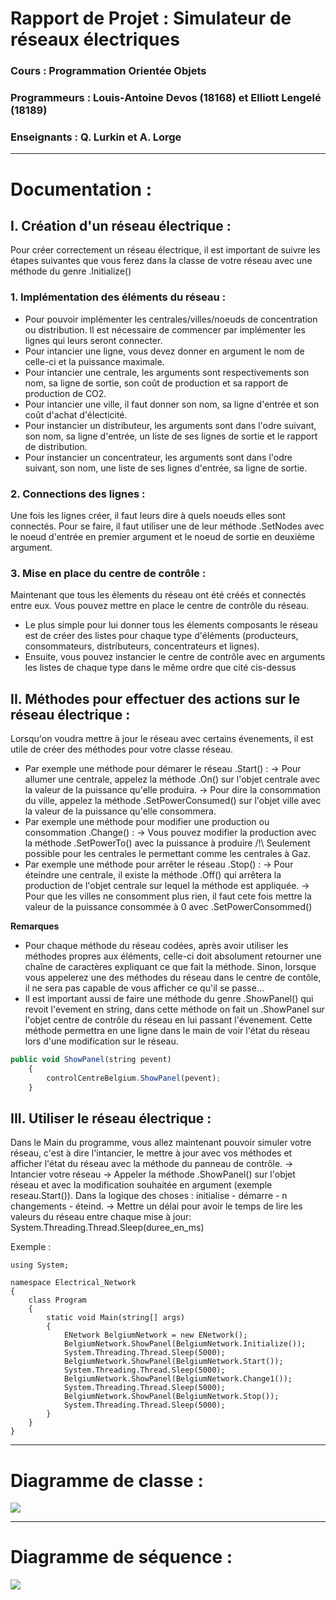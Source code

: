 # Rapport de Projet : Simulateur de réseaux électriques
### Cours : Programmation Orientée Objets
### Programmeurs : Louis-Antoine Devos (18168) et Elliott Lengelé (18189)
### Enseignants : Q. Lurkin et A. Lorge
     
---

#     Documentation :
## I. Création d'un réseau électrique :
Pour créer correctement un réseau électrique, il est important de suivre les étapes suivantes que vous ferez dans la classe de votre réseau avec une méthode du genre .Initialize()
### 1. Implémentation des éléments du réseau :
- Pour pouvoir implémenter les centrales/villes/noeuds de concentration ou distribution. Il est nécessaire de commencer par implémenter les lignes qui leurs seront connecter.
- Pour intancier une ligne, vous devez donner en argument le nom de celle-ci et la puissance maximale.
- Pour intancier une centrale, les arguments sont respectivements son nom, sa ligne de sortie, son coût de production et sa rapport de production de CO2.
- Pour intancier une ville, il faut donner son nom, sa ligne d'entrée et son coût d'achat d'électicité.
- Pour instancier un distributeur, les arguments sont dans l'odre suivant, son nom, sa ligne d'entrée, un liste de ses lignes de sortie et le rapport de distribution.
- Pour instancier un concentrateur, les arguments sont dans l'odre suivant, son nom, une liste de ses lignes d'entrée, sa ligne de sortie.
### 2. Connections des lignes :
Une fois les lignes créer, il faut leurs dire à quels noeuds elles sont connectés.
Pour se faire, il faut utiliser une de leur méthode .SetNodes avec le noeud d'entrée en premier argument et le noeud de sortie en deuxième argument.
### 3. Mise en place du centre de contrôle :
Maintenant que tous les élements du réseau ont été créés et connectés entre eux. Vous pouvez mettre en place le centre de contrôle du réseau.
- Le plus simple pour lui donner tous les élements composants le réseau est de créer des listes pour chaque type d'éléments (producteurs, consommateurs, distributeurs, concentrateurs et lignes).
- Ensuite, vous pouvez instancier le centre de contrôle avec en arguments les listes de chaque type dans le même ordre que cité cis-dessus
## II. Méthodes pour effectuer des actions sur le réseau électrique :
Lorsqu'on voudra mettre à jour le réseau avec certains évenements, il est utile de créer des méthodes pour votre classe réseau.
- Par exemple une méthode pour démarer le réseau .Start() :
-> Pour allumer une centrale, appelez la méthode .On() sur l'objet centrale avec la valeur de la puissance qu'elle produira.
-> Pour dire la consommation du ville, appelez la méthode .SetPowerConsumed() sur l'objet ville avec la valeur de la puissance qu'elle consommera.
- Par exemple une méthode pour modifier une production ou consommation .Change() :
-> Vous pouvez modifier la production avec la méthode .SetPowerTo() avec la puissance à produire /!\ Seulement possible pour les centrales le permettant comme les centrales à Gaz.
- Par exemple une méthode pour arrêter le réseau .Stop() :
-> Pour éteindre une centrale, il existe la méthode .Off() qui arrêtera la production de l'objet centrale sur lequel la méthode est appliquée.
-> Pour que les villes ne consomment plus rien, il faut cete fois mettre la valeur de la puissance consommée à 0 avec .SetPowerConsommed()


**Remarques**
- Pour chaque méthode du réseau codées, après avoir utiliser les méthodes propres aux éléments, celle-ci doit absolument retourner une chaîne de caractères expliquant ce que fait la méthode. Sinon, lorsque vous appelerez une des méthodes du réseau dans le centre de contôle, il ne sera pas capable de vous afficher ce qu'il se passe...
- Il est important aussi de faire une méthode du genre .ShowPanel() qui revoit l'evement en string, dans cette méthode on fait un .ShowPanel sur l'objet centre de contrôle du réseau en lui passant l'évenement. Cette méthode permettra en une ligne dans le main de voir l'état du réseau lors d'une modification sur le réseau.
```typescript 
public void ShowPanel(string pevent)
    {
        controlCentreBelgium.ShowPanel(pevent);
    }
```


## III. Utiliser le réseau électrique :
Dans le Main du programme, vous allez maintenant pouvoir simuler votre réseau, c'est à dire l'intancier, le mettre à jour avec vos méthodes et afficher l'état du réseau avec la méthode du panneau de contrôle.
-> Intancier votre réseau
-> Appeler la méthode .ShowPanel() sur l'objet réseau et avec la modification souhaitée en argument (exemple reseau.Start()). Dans la logique des choses : initialise - démarre - n changements - éteind.
-> Mettre un délai pour avoir le temps de lire les valeurs du réseau entre chaque mise à jour:  System.Threading.Thread.Sleep(duree_en_ms)

Exemple : 
```typescript=
using System;

namespace Electrical_Network
{
    class Program
    {
        static void Main(string[] args)
        {
            ENetwork BelgiumNetwork = new ENetwork();
            BelgiumNetwork.ShowPanel(BelgiumNetwork.Initialize());
            System.Threading.Thread.Sleep(5000);
            BelgiumNetwork.ShowPanel(BelgiumNetwork.Start());
            System.Threading.Thread.Sleep(5000);
            BelgiumNetwork.ShowPanel(BelgiumNetwork.Change1());
            System.Threading.Thread.Sleep(5000);
            BelgiumNetwork.ShowPanel(BelgiumNetwork.Stop());
            System.Threading.Thread.Sleep(5000);
        }
    }
}
```


---

#     Diagramme de classe :
![](https://i.imgur.com/s9hNMnq.png)

---

#     Diagramme de séquence :
![](https://i.imgur.com/2SbGgTQ.png)

